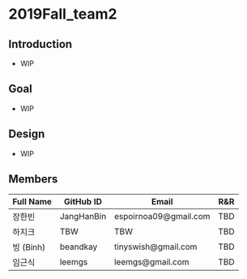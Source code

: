 # 2019Fall_team2

## Introduction
*  WIP

## Goal
*  WIP

## Design
*  WIP


## Members
| Full Name   | GitHub ID | Email             | R&R |
|-------------|-----------|-------------------|-----|
| 장한빈       | JangHanBin       | espoirnoa09@gmail\.com               | TBD |
| 하지크       | TBW       | TBW               | TBD |
| 빙 \(Binh\) | beandkay       | tinyswish@gmail\.com               | TBD |
| 임근식       | leemgs    | leemgs@gmail\.com | TBD |
